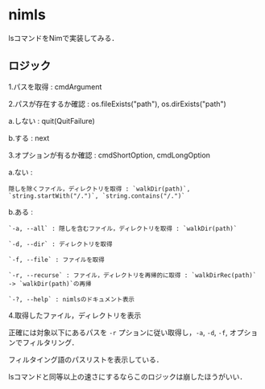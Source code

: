 # nimls
lsコマンドをNimで実装してみる．

## ロジック
1.パスを取得 : cmdArgument

2.パスが存在するか確認 : os.fileExists("path"), os.dirExists("path")

  a.しない : quit(QuitFailure)

  b.する : next

3.オプションが有るか確認 : cmdShortOption, cmdLongOption

  a.ない :

    隠しを除くファイル，ディレクトリを取得 : `walkDir(path)`, `string.startWith("/.")`, `string.contains("/.")`

  b.ある :

    `-a, --all` : 隠しを含むファイル，ディレクトリを取得 : `walkDir(path)`

    `-d, --dir` : ディレクトリを取得

    `-f, --file` : ファイルを取得

    `-r, --recurse` : ファイル，ディレクトリを再帰的に取得 : `walkDirRec(path)` -> `walkDir(path)`の再帰

    `-?, --help` : nimlsのドキュメント表示

4.取得したファイル，ディレクトリを表示

正確には対象以下にあるパスを `-r` プションに従い取得し，`-a`, `-d`, `-f`, オプションでフィルタリング．

フィルタイング語のパスリストを表示している．

lsコマンドと同等以上の速さにするならこのロジックは崩したほうがいい．
